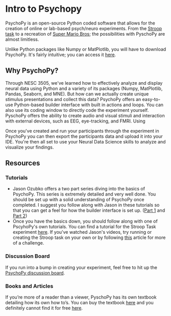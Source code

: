 # Intro to Psychopy

PsychoPy is an open-source Python coded software that allows for the creation of online or lab-based psych/neuro experiments. From the [Stroop task](https://www.youtube.com/watch?v=VV6qhuQgsiI) to a recreation of [Super Mario Bros](https://www.youtube.com/watch?v=ISHAnDF4Xkc); the possibilities with PyschoPy are almost limitless. 

Unlike Python packages like Numpy or MatPlotlib, you will have to download PsychoPy. It's fairly intuitive; you can access it [here](https://www.psychopy.org/download.html). 

## Why PsychoPy?

Through NESC 3505, we've learned how to effectively analyze and display neural data using Python and a variety of its packages (Numpy, MatPlotlib, Pandas, Seaborn, and MNE). But how can we actually create unique stimulus presentations and collect this data? PsychoPy offers an easy-to-use Python-based builder interface with built in actions and loops. You can also use its coding window to directly code the experiment yourself. PyschoPy offers the ability to create audio and visual stimuli and interaction with external devices, such as EEG, eye-tracking, and FMRI. Using 

Once you've created and run your participants through the experiment in PsychoPy you can then export the participants data and upload it into your IDE. You're then all set to use your Neural Data Science skills to analyze and visualize your findings. 

## Resources 

### Tutorials
* Jason Ozubko offers a two part series diving into the basics of PsychoPy. This series is extremely detailed and very well done. You should be set up with a solid understanding of PsychoPy once completed. I suggest you follow along with Jason in these tutorials so that you can get a feel for how the builder interface is set up. ([Part 1](https://www.youtube.com/watch?v=GSv60zgQlB8) and [Part 2](https://www.youtube.com/watch?v=5ZDVOfGFwWI))
* Once you have the basics down, you should follow along with one of PscyhoPy's own tutorials. You can find a tutorial for the Stroop Task experiment [here](https://www.youtube.com/watch?v=VV6qhuQgsiI). If you've watched Jason's videos, try running or creating the Stroop task on your own or by following [this](https://workshops.psychopy.org/tutorials/stroop.html) article for more of a challenge. 

### Discussion Board
If you run into a bump in creating your experiment, feel free to hit up the [PsychoPy discussion board](https://discourse.psychopy.org/c/online/14). 

### Books and Articles 
If you’re more of a reader than a viewer, PyschoPy has its own textbook detailing how its own how to’s. You can buy the textbook [here](https://us.sagepub.com/en-us/nam/building-experiments-in-psychopy/book253480) and you definitely cannot find it for free [here](https://ca1lib.org/book/11813584/6fb110).

